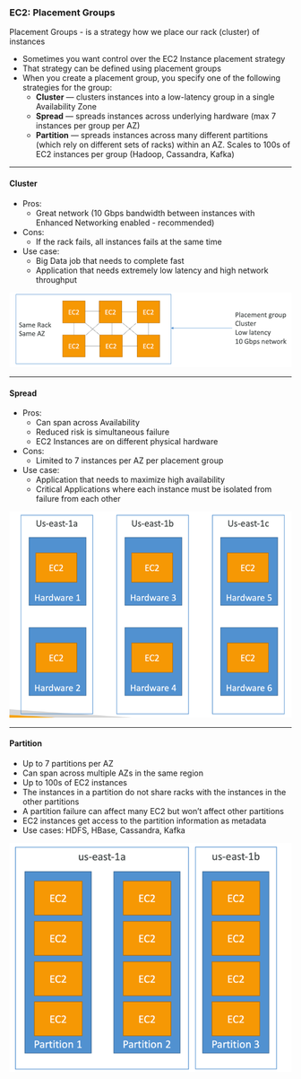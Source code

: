 ### EC2: Placement Groups

Placement Groups - is a strategy how we place our rack (cluster) of instances

- Sometimes you want control over the EC2 Instance placement strategy
- That strategy can be defined using placement groups
- When you create a placement group, you specify one of the following strategies for the group:
    - **Cluster** — clusters instances into a low-latency group in a single Availability Zone
    - **Spread** — spreads instances across underlying hardware (max 7 instances per group per AZ)
    - **Partition** — spreads instances across many different partitions (which rely on different sets of racks) within an AZ. Scales to 100s of EC2 instances per group (Hadoop, Cassandra, Kafka)

---

#### Cluster

- Pros:
  - Great network (10 Gbps bandwidth between instances with Enhanced Networking enabled - recommended)
- Cons:
  - If the rack fails, all instances fails at the same time
- Use case:
    - Big Data job that needs to complete fast
    - Application that needs extremely low latency and high network throughput

![img.png](../img/img_3.png)

---

#### Spread

- Pros:
    - Can span across Availability
    - Reduced risk is simultaneous failure
    - EC2 Instances are on different physical hardware
- Cons:
    - Limited to 7 instances per AZ per placement group
- Use case:
    - Application that needs to maximize high availability
    - Critical Applications where each instance must be isolated from failure from each other

![img_2.png](../img/img_4.png)

---

#### Partition

- Up to 7 partitions per AZ
- Can span across multiple AZs in the same region
- Up to 100s of EC2 instances
- The instances in a partition do not share racks with the instances in the other partitions
- A partition failure can affect many EC2 but won’t affect other partitions
- EC2 instances get access to the partition information as metadata
- Use cases: HDFS, HBase, Cassandra, Kafka

![img.png](../img/img_5.png)